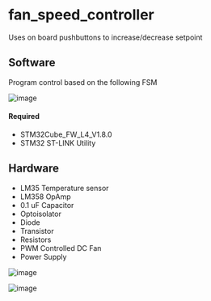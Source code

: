 # fan_speed_controller

Uses on board pushbuttons to increase/decrease setpoint

## Software
Program control based on the following FSM

![image](https://user-images.githubusercontent.com/6884645/90182000-48315880-dd7f-11ea-85e9-86788b4b526a.png)

#### Required
- STM32Cube_FW_L4_V1.8.0 
- STM32 ST-LINK Utility

## Hardware
- LM35 Temperature sensor
- LM358 OpAmp
- 0.1 uF Capacitor
- Optoisolator
- Diode
- Transistor
- Resistors
- PWM Controlled DC Fan
- Power Supply

![image](https://user-images.githubusercontent.com/6884645/90182101-6f882580-dd7f-11ea-80e3-82f5d71ef220.png)

![image](https://user-images.githubusercontent.com/6884645/90182173-8af33080-dd7f-11ea-9add-ea5475fe575b.png)
